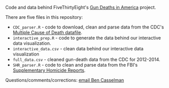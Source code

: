 Code and data behind FiveThirtyEight's [Gun Deaths in America](http://fivethirtyeight.com/gun-deaths/) project.

There are five files in this repository:
- `CDC_parser.R` - code to download, clean and parse data from the CDC's [Multiple Cause of Death datafile](http://www.cdc.gov/nchs/data_access/VitalStatsOnline.htm#Mortality_Multiple).
- `interactive_prep.R` - code to generate the data behind our interactive data visualization.
- `interactive_data.csv` - clean data behind our interactive data visualization
- `full_data.csv` - cleaned gun-death data from the CDC for 2012-2014.
- `SHR_parser.R` - code to clean and parse data from the FBI's [Supplementary Homicide Reports](https://www.icpsr.umich.edu/icpsrweb/content/NACJD/guides/ucr.html).

Questions/comments/corrections: [email Ben Casselman](mailto:ben.casselman@fivethirtyeight.com)
